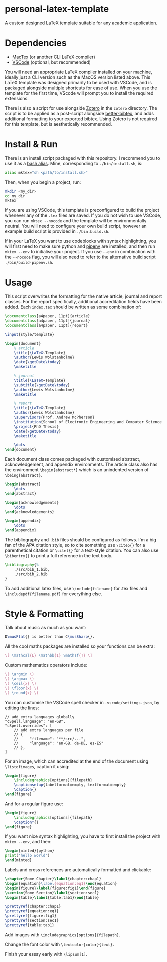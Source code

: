 # personal-latex-template

A custom designed LaTeX template suitable for any academic application.

# Dependencies

- [MacTex](https://formulae.brew.sh/cask/mactex-no-gui) (or another CLI LaTeX compiler)
- [VSCode](https://formulae.brew.sh/cask/visual-studio-code) (optional, but recommended)

You will need an appropriate LaTeX compiler installed on your machine, ideally just a CLI version such as the MacOS version listed above. This LaTeX template was designed primarily to be used with VSCode, and is packaged alongside multiple shortcuts for ease of use. When you use the template for the first time, VScode will prompt you to install the required extensions.

There is also a script for use alongside [Zotero](https://formulae.brew.sh/cask/zotero) in the `zotero` directory. The script is to be applied as a post-script alongside [better-bibtex](https://retorque.re/zotero-better-bibtex/), and adds additional formatting to your exported bibtex. Using Zotero is not required for this template, but is aesthetically recommended.

# Install & Run

There is an install script packaged with this repository. I recommend you to use it as a [bash alias](https://linuxize.com/post/how-to-create-bash-aliases/). Mine, corresponding to `./bin/install.sh`, is:

```bash
alias mktex="sh <path/to/install.sh>"
```

Then, when you begin a project, run:

```bash
mkdir <my_dir>
cd my_dir
mktex
```

If you are using VSCode, this template is preconfigured to build the project whenever any of the `.tex` files are saved. If you do not wish to use VSCode, you can run `mktex --nocode` and the template will be environmentally neutral. You will need to configure your own build script, however an example build script is provided in `./bin.build.sh`.

If in your LaTeX you want to use codeblocks with syntax highlighting, you will first need to make sure python and [pipenv](https://pypi.org/project/pipenv/) are installed, and then run `mktex --env` to initialise your project. If you use `--env` in combination with the `--nocode` flag, you will also need to refer to the alternative build script `./bin/build-pipenv.sh`.

# Usage

This script overwrites the formatting for the native article, journal and report classes. For the report specifically, additional accreditation fields have been added. Each `index.tex` should be written as some combination of:

```latex
\documentclass[a4paper, 11pt]{article}
\documentclass[a4paper, 11pt]{journal}
\documentclass[a4paper, 11pt]{report}

\input{style/template}

\begin{document}
	% article
	\title{\LaTeX~Template}
	\author{Lewis Wolstanholme}
	\date{\getDate\today}
	\maketitle

	% journal
	\title{\LaTeX~Template}
	\subtitle{\getDate\today}
	\author{Lewis Wolstanholme}
	\maketitle

	% report
	\title{\LaTeX~Template}
	\author{Lewis Wolstanholme}
	\supervisors{Prof. Andrew McPherson}
	\institution{School of Electronic Engineering and Computer Science \\ Queen Mary University of London}
	\project{PhD Thesis}
	\date{\getDate\today}
	\maketitle

	\dots
\end{document}
```

Each document class comes packaged with customised abstract, acknowledgement, and appendix environments. The article class also has the environment `\begin{abstract*}` which is an unindented version of `\being{abstract}`.

```latex
\begin{abstract}
	\dots
\end{abstract}

\begin{acknowledgements}
	\dots
\end{acknowledgements}

\begin{appendix}
	\dots
\end{appendix}
```

The bibliography and `.bib` files should be configured as follows. I'm a big fan of the APA citation style, so to cite something use `\citep{}` for a parenthetical citation or `\citet{}` for a text-style citation. You can also use `\bibentry{}` to print a full reference in the text body.

```latex
\bibliography{%
	./src/bib_1.bib,
	./src/bib_2.bib
}
```

To add additional latex files, use `\include{filename}` for .tex files and `\includepdf{filename.pdf}` for everything else.

# Style & Formatting

Talk about music as much as you want:

```latex
D\musFlat{} is better than C\musSharp{}.
```

All the cool maths packages are installed so your functions can be extra:

```latex
\[ \mathcal{L} \mathbb{I} \mathsf{T} \]
```

Custom mathematics operators include:

```latex
\( \argmin \)
\( \argmax \)
\( \ceil{x} \)
\( \floor{x} \)
\( \round{x} \)
```

You can customise the VSCode spell checker in `.vscode/settings.json`, by editing the lines:

```
// add extra languages globally
"cSpell.language": "en-GB",
"cSpell.overrides": [
	// add extra languages per file
	// {
	//     "filename": "**/src/...",
	//     "language": "en-GB, de-DE, es-ES"
	// },
]
```

For an image, which can accredited at the end of the document using `\listofimages`, caption it using:

```latex
\begin{figure}
	\includegraphics[options]{filepath}
	\captionsetup{labelformat=empty, textformat=empty}
	\caption{}
\end{figure}
```

And for a regular figure use:

```latex
\begin{figure}
	\includegraphics[options]{filepath}
	\caption*{}
\end{figure}
```


If you want nice syntax highlighting, you have to first install the project with `mktex --env`, and then:

```latex
\begin{minted}{python}
print('hello world')
\end{minted}
```

Labels and cross references are automatically formatted and clickable:

```latex
\chapter{Some Chapter}\label{chapter:chap1}
\begin{equation}\label{equation:eq1}\end{equation}
\begin{figure}\label{figure:fig1}\end{figure}
\section{Some Section}\label{section:sec1}
\begin{table}\label{table:tab1}\end{table}

\prettyref{chapter:chap1}
\prettyref{equation:eq1}
\prettyref{figure:fig1}
\prettyref{section:sec1}
\prettyref{table:tab1}
```

Add images with `\includegraphics[options]{filepath}`.

Change the font color with `\textcolor{color}{text}.`

Finish your essay early with `\lipsum[1]`.
